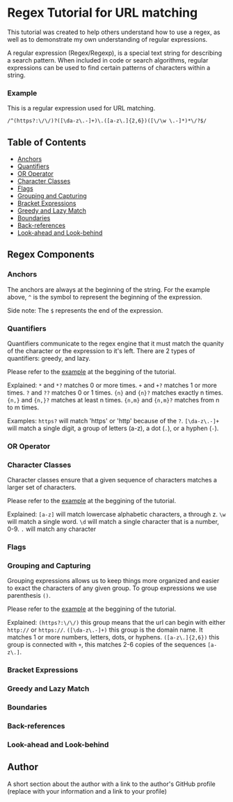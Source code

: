 # Regex Tutorial for URL matching
This tutorial was created to help others understand how to use a regex, as well as to demonstrate my own understanding of regular expressions.

A regular expression (Regex/Regexp), is a special text string for describing a search pattern. When included in code or search algorithms, regular expressions can be used to find certain patterns of characters within a string.

### Example

This is a regular expression used for URL matching.

```/^(https?:\/\/)?([\da-z\.-]+)\.([a-z\.]{2,6})([\/\w \.-]*)*\/?$/ ```
 


## Table of Contents

- [Anchors](#anchors)
- [Quantifiers](#quantifiers)
- [OR Operator](#or-operator)
- [Character Classes](#character-classes)
- [Flags](#flags)
- [Grouping and Capturing](#grouping-and-capturing)
- [Bracket Expressions](#bracket-expressions)
- [Greedy and Lazy Match](#greedy-and-lazy-match)
- [Boundaries](#boundaries)
- [Back-references](#back-references)
- [Look-ahead and Look-behind](#look-ahead-and-look-behind)

## Regex Components

### Anchors
The anchors are always at the beginning of the string. For the example above, ```^``` is the symbol to represent the beginning of the expression.

Side note: 
The ```$``` represents the end of the expression.

### Quantifiers
 Quantifiers communicate to the regex engine that it must match the quanity of the character or the expression to it's left. There are 2 types of quantifiers: greedy, and lazy. 
 
Please refer to the [example](#example) at the beggining of the tutorial.

 Explained:
 ```*``` and ```*?``` matches 0 or more times.
 ```+``` and ```+?``` matches 1 or more times.
 ```?``` and ```??``` matches 0 or 1 times.
 ```{n}``` and ```{n}?``` matches exactly n times.
 ```{n,}``` and ```{n,}?``` matches at least n times.
```{n,m}``` and ```{n,m}?``` matches from n to m times.

Examples:
```https?``` will match 'https' or 'http' because of the ```?```.
```[\da-z\.-]+``` will match a single digit, a group of letters (a-z), a dot (```.```), or a hyphen (```-```).  

### OR Operator

### Character Classes
Character classes ensure that a given sequence of characters matches a larger set of characters.

Please refer to the [example](#example) at the beggining of the tutorial.

Explained:
```[a-z]``` will match lowercase alphabetic characters, a through z.
```\w``` will match a single word.
```\d``` will match a single character that is a number, 0-9.
```.``` will match any character

### Flags

### Grouping and Capturing
Grouping expressions allows us to keep things more organized and easier to exact the characters of any given group. To group expressions we use parenthesis ```()```.

Please refer to the [example](#example) at the beggining of the tutorial.

Explained:
```(https?:\/\/)``` this group means that the url can begin with either ```http://``` or ```https://```.
```([\da-z\.-]+)``` this group is the domain name. It matches 1 or more numbers, letters, dots, or hyphens.
```([a-z\.]{2,6})``` this group is connected with ```+```, this matches 2-6 copies of the sequences ```[a-z\.]```.


### Bracket Expressions

### Greedy and Lazy Match

### Boundaries

### Back-references

### Look-ahead and Look-behind

## Author

A short section about the author with a link to the author's GitHub profile (replace with your information and a link to your profile)
